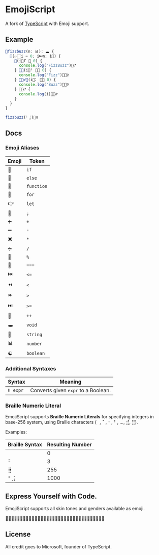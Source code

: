 
# EmojiScript

A fork of [TypeScript](https://www.typescriptlang.org/) with Emoji support.

## Example

```ts
📜fizzbuzz(n: 📊): 🕳️ {
  💈(👉🏻i = 0; i⏮️n; i🎂) {
    🤔(i🍕⠏ 🤝 0) {
      console.log("FizzBuzz")🙇‍♂️
    } 🤷🤔(i🍕⠃ 🤝🏽 0) {
      console.log("Fizz")🙇🏽‍♀️
    } 🤷🏿‍♂️🤔(i🍕⠅ 🤝🏿 0) {
      console.log("Buzz")🙇🏿‍♀️
    } 🤷🏻‍♂️ {
      console.log(i)🙇🏼‍♂️
    }
  }
}

fizzbuzz(⠃⣨)🙇‍♀️
```

## Docs

### Emoji Aliases

| Emoji | Token |
| ----- | ----- |
| 🤔 | `if` |
| 🤷 | `else` |
| 📜 | `function` |
| 💈 | `for` |
| 👉 | `let` |
| 🙇 | `;` |
| ➕ | `+` |
| ➖ | `-` |
| ✖️ | `*` |
| ➗️ | `/` |
| 🍕️ | `%` |
| 🤝 | `===` |
| ⏮️ | `<=` |
| ⏪ | `<` |
| ⏩ | `>` |
| ⏭️ | `>=` |
| 🎂 | `++` |
| 🕳️ | `void` |
| 📰 | `string` |
| 📊 | `number` |
| ☯️ | `boolean` |

### Additional Syntaxes

| Syntax | Meaning |
| ------ | ------- |
| `‼️ expr` | Converts given `expr` to a Boolean. |

### Braille Numeric Literal

EmojiScript supports **Braille Numeric Literals** for specifying integers in base-256 system, using Braille characters (⠀, ⠁, ⠂, ⠃, ..., ⣾, ⣿).

Examples:

| Braille Syntax | Resulting Number |
| -------------- | ---------------- |
| ⠀ | 0 |
| ⠃ | 3 |
| ⣿ | 255 |
| ⠃⣨ | 1000 |


## Express Yourself with Code.

EmojiScript supports all skin tones and genders available as emoji.

🤷🏻‍♂️🤷‍♂️🤷🏼‍♂️🤷🏽‍♂️🤷🏾‍♂️🤷🏿‍♂️🤷🏻‍♀️🤷‍♀️🤷🏼‍♀️🤷🏽‍♀️🤷🏾‍♀️🤷🏿‍♀️

## License

All credit goes to Microsoft, founder of TypeScript.
